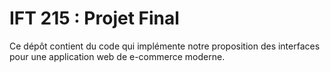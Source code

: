 <h1>IFT 215 : Projet Final</h1>

Ce dépôt contient du code qui implémente notre proposition des interfaces pour une application web de e-commerce moderne.